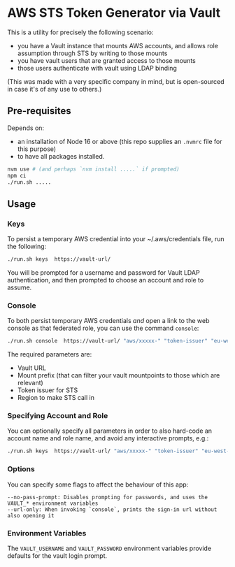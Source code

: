 # AWS STS Token Generator via Vault


This is a utility for precisely the following scenario:
 - you have a Vault instance that mounts AWS accounts, and allows role assumption through STS by writing to those mounts
 - you have vault users that are granted access to those mounts
 - those users authenticate with vault using LDAP binding

(This was made with a very specific company in mind, but is open-sourced in case it's of any use to others.)

## Pre-requisites
Depends on:
 - an installation of Node 16 or above (this repo supplies an `.nvmrc` file for this purpose)
 - to have all packages installed.

```bash
nvm use # (and perhaps `nvm install .....` if prompted)
npm ci
./run.sh .....
```
## Usage

### Keys
To persist a temporary AWS credential into your ~/.aws/credentials file, run the following:
```bash
./run.sh keys  https://vault-url/
```
You will be prompted for a username and password for Vault LDAP authentication, and then prompted to choose an account and role to assume.

### Console
To both persist temporary AWS credentials _and_ open a link to the web console as that federated role, you can use the command `console`:
```bash
./run.sh console  https://vault-url/ "aws/xxxxx-" "token-issuer" "eu-west-1"
```
The required parameters are:
 - Vault URL
 - Mount prefix (that can filter your vault mountpoints to those which are relevant)
 - Token issuer for STS
 - Region to make STS call in

### Specifying Account and Role
You can optionally specify all parameters in order to also hard-code an account name and role name, and avoid any interactive prompts, e.g.:
```bash
./run.sh keys  https://vault-url/ "aws/xxxxx-" "token-issuer" "eu-west-1" "aws-account-mount-name" "assumed-role-name"
```


### Options
You can specify some flags to affect the behaviour of this app:
```
--no-pass-prompt: Disables prompting for passwords, and uses the VAULT_* environment variables
--url-only: When invoking `console`, prints the sign-in url without also opening it
```

### Environment Variables
The `VAULT_USERNAME` and `VAULT_PASSWORD` environment variables provide defaults for the vault login prompt.
